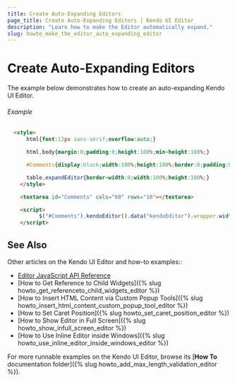 ```yaml
---
title: Create Auto-Expanding Editors
page_title: Create Auto-Expanding Editors | Kendo UI Editor
description: "Learn how to make the Editor automatically expand."
slug: howto_make_the_editor_auto_expanding_editor
---
```


# Create Auto-Expanding Editors

The example below demonstrates how to create an auto-expanding Kendo UI Editor.

###### Example

```html
  <style>
      html{font:12px sans-serif;overflow:auto;}

      html,body{margin:0;padding:0;height:100%;min-height:100%;}

      #Comments{display:block;width:100%;height:100%;border:0;padding:0;}

      table.expandEditor{border-width:0;width:100%;height:100%;}
    </style>

    <textarea id="Comments" cols="60" rows="10"></textarea>

    <script>
      	  $("#Comments").kendoEditor().data("kendoEditor").wrapper.width("").height("").addClass("expandEditor");
    </script>
```

## See Also

Other articles on the Kendo UI Editor and how-to examples::

* [Editor JavaScript API Reference](/api/javascript/ui/editor)
* [How to Get Reference to Child Widgets]({% slug howto_get_referenceto_child_widgets_editor %})
* [How to Insert HTML Content via Custom Popup Tools]({% slug howto_insert_html_content_custom_popup_tool_editor %})
* [How to Set Caret Position]({% slug howto_set_caret_position_editor %})
* [How to Show Editor in Full Screen]({% slug howto_show_infull_screen_editor %})
* [How to Use Inline Editor inside Windows]({% slug howto_use_inline_editor_inside_windows_editor %})

For more runnable examples on the Kendo UI Editor, browse its [**How To** documentation folder]({% slug howto_add_max_length_validation_editor %}).
